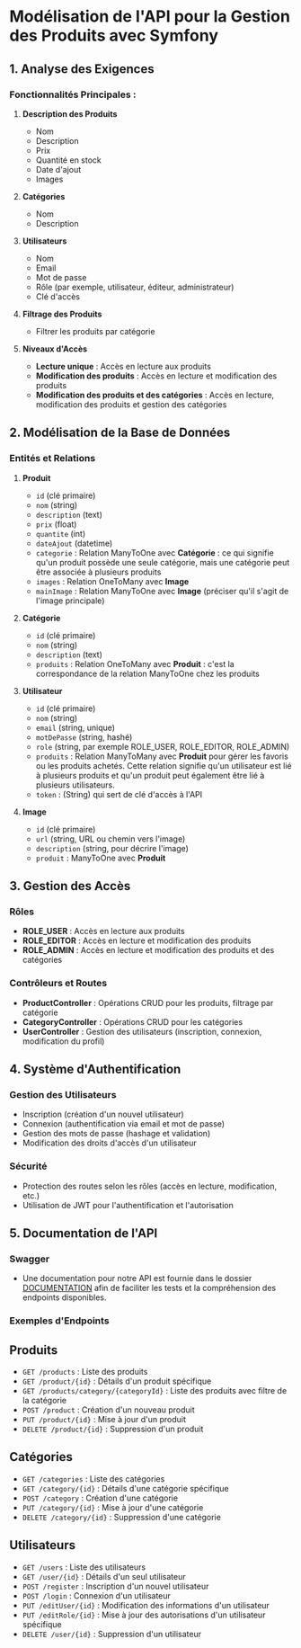 # Modélisation de l'API pour la Gestion des Produits avec Symfony

## 1. Analyse des Exigences

### Fonctionnalités Principales :
1. **Description des Produits**
   - Nom
   - Description
   - Prix
   - Quantité en stock
   - Date d'ajout
   - Images

2. **Catégories**
   - Nom
   - Description 

3. **Utilisateurs**
   - Nom
   - Email
   - Mot de passe
   - Rôle (par exemple, utilisateur, éditeur, administrateur)
   - Clé d'accès

4. **Filtrage des Produits**
   - Filtrer les produits par catégorie

5. **Niveaux d'Accès**
   - **Lecture unique** : Accès en lecture aux produits
   - **Modification des produits** : Accès en lecture et modification des produits
   - **Modification des produits et des catégories** : Accès en lecture, modification des produits et gestion des catégories

## 2. Modélisation de la Base de Données

### Entités et Relations

1. **Produit**
   - `id` (clé primaire)
   - `nom` (string)
   - `description` (text)
   - `prix` (float)
   - `quantite` (int)
   - `dateAjout` (datetime)
   - `categorie` : Relation ManyToOne avec **Catégorie** : ce qui signifie qu'un produit possède une seule catégorie, mais une catégorie peut être associée à plusieurs produits
   - `images` : Relation OneToMany avec **Image**
   - `mainImage` : Relation ManyToOne avec **Image** (préciser qu'il s'agit de l'image principale)

2. **Catégorie**
   - `id` (clé primaire)
   - `nom` (string)
   - `description` (text)
   - `produits` : Relation OneToMany avec **Produit** : c'est la correspondance de la relation ManyToOne chez les produits

3. **Utilisateur**
   - `id` (clé primaire)
   - `nom` (string)
   - `email` (string, unique)
   - `motDePasse` (string, hashé)
   - `role` (string, par exemple ROLE_USER, ROLE_EDITOR, ROLE_ADMIN)
   - `produits` : Relation ManyToMany avec **Produit** pour gérer les favoris ou les produits achetés. Cette relation signifie qu'un utilisateur est lié à plusieurs produits et qu'un produit peut également être lié à plusieurs utilisateurs.
   - `token` : (String) qui sert de clé d'accès à l'API 

4. **Image**
   - `id` (clé primaire)
   - `url` (string, URL ou chemin vers l'image)
   - `description` (string, pour décrire l'image)
   - `produit` : ManyToOne avec **Produit**

## 3. Gestion des Accès

### Rôles
- **ROLE_USER** : Accès en lecture aux produits
- **ROLE_EDITOR** : Accès en lecture et modification des produits
- **ROLE_ADMIN** : Accès en lecture et modification des produits et des catégories

### Contrôleurs et Routes
- **ProductController** : Opérations CRUD pour les produits, filtrage par catégorie
- **CategoryController** : Opérations CRUD pour les catégories
- **UserController** : Gestion des utilisateurs (inscription, connexion, modification du profil)

## 4. Système d'Authentification

### Gestion des Utilisateurs
- Inscription (création d'un nouvel utilisateur)
- Connexion (authentification via email et mot de passe)
- Gestion des mots de passe (hashage et validation)
- Modification des droits d'accès d'un utilisateur

### Sécurité
- Protection des routes selon les rôles (accès en lecture, modification, etc.)
- Utilisation de JWT pour l'authentification et l'autorisation 

## 5. Documentation de l'API

### Swagger
- Une documentation pour notre API est fournie dans le dossier [DOCUMENTATION](/ABOUT_PROJECT/DOCUMENTATION/) afin de faciliter les tests et la compréhension des endpoints disponibles.

### Exemples d'Endpoints

   ## Produits
- `GET /products` : Liste des produits 
- `GET /product/{id}` : Détails d'un produit spécifique
- `GET /products/category/{categoryId}` : Liste des produits avec filtre de la catégorie
- `POST /product` : Création d'un nouveau produit
- `PUT /product/{id}` : Mise à jour d'un produit
- `DELETE /product/{id}` : Suppression d'un produit

## Catégories
- `GET /categories` : Liste des catégories
- `GET /category/{id}` : Détails d'une catégorie spécifique
- `POST /category` : Création d'une catégorie
- `PUT /category/{id}` : Mise à jour d'une catégorie
- `DELETE /category/{id}` : Suppression d'une catégorie

## Utilisateurs
- `GET /users` : Liste des utilisateurs
- `GET /user/{id}` : Détails d'un seul utilisateur
- `POST /register` : Inscription d'un nouvel utilisateur
- `POST /login` : Connexion d'un utilisateur
- `PUT /editUser/{id}` : Modification des informations d'un utilisateur
- `PUT /editRole/{id}` : Mise à jour des autorisations d'un utilisateur spécifique
- `DELETE /user/{id}` : Suppression d'un utilisateur
